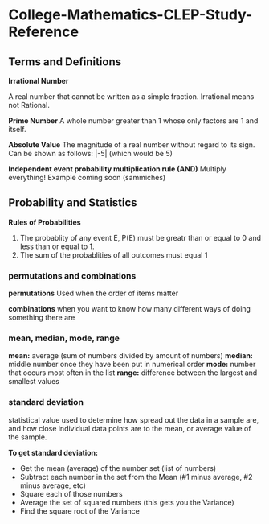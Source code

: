 # College-Mathematics-CLEP-Study-Reference

## Terms and Definitions
**Irrational Number**

A real number that cannot be written as a simple fraction. Irrational means not Rational.

**Prime Number**
A whole number greater than 1 whose only factors are 1 and itself.

**Absolute Value**
The magnitude of a real number without regard to its sign. Can be shown as follows: |-5| (which would be 5)

**Independent event probability multiplication rule (AND)**
Multiply everything! Example coming soon (sammiches) 

## Probability and Statistics

**Rules of Probabilities** 
1. The probablity of any event E, P(E) must be greatr than or equal to 0 and less than or equal to 1. 
2. The sum of the probablities of all outcomes must equal 1

### permutations and combinations 
**permutations** 
Used when the order of items matter

**combinations** when you want to know how many different ways of doing something there are 

### mean, median, mode, range
**mean:** average (sum of numbers divided by amount of numbers)
**median:** middle number once they have been put in numerical order
**mode:** number that occurs most often in the list
**range:** difference between the largest and smallest values

### standard deviation
statistical value used to determine how spread out the data in a sample are, and how close individual data points are to the mean, or average value of the sample.

**To get standard deviation:** 
- Get the mean (average) of the number set (list of numbers)
- Subtract each number in the set from the Mean (#1 minus average, #2 minus average, etc)
- Square each of those numbers
- Average the set of squared numbers (this gets you the Variance)
- Find the square root of the Variance 
